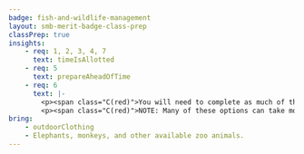 ```yaml
---
badge: fish-and-wildlife-management
layout: smb-merit-badge-class-prep
classPrep: true
insights:
    - req: 1, 2, 3, 4, 7
      text: timeIsAllotted
    - req: 5
      text: prepareAheadOfTime
    - req: 6
      text: |-
        <p><span class="C(red)">You will need to complete as much of the supplemental workbook for your selected animal option as possible.</span></p>
        <p><span class="C(red)">NOTE: Many of these options can take months to complete.</span></p>
bring:
    - outdoorClothing
    - Elephants, monkeys, and other available zoo animals.
---
```

